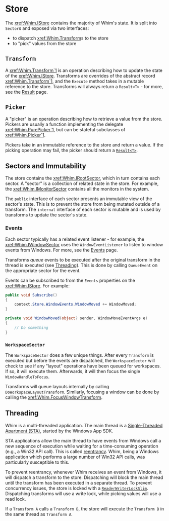 # Store

The <xref:Whim.IStore> contains the majority of Whim's state. It is split into `Sector`s and exposed via two interfaces:

- <xref href="Whim.IStore.Dispatch``1(Whim.Transform{``0})" /> to dispatch <xref:Whim.Transform>s to the store
- <xref href="Whim.IStore.Pick``1(Whim.Picker{``0})" /> to "pick" values from the store

## `Transform`

A <xref:Whim.Transform`1> is an operation describing how to update the state of the <xref:Whim.IStore>. Transforms are overrides of the abstract record <xref:Whim.Transform`1>, and the `Execute` method takes in a mutable reference to the store. Transforms will always return a `Result<T>` - for more, see the [Result](./result.md) page.

## `Picker`

A "picker" is an operation describing how to retrieve a value from the store. Pickers are usually a function implementing the delegate <xref:Whim.PurePicker`1>, but can be stateful subclasses of <xref:Whim.Picker`1>.

Pickers take in an immutable reference to the store and return a value. If the picking operation may fail, the picker should return a [`Result<T>`](./result.md).

## Sectors and Immutability

The store contains the <xref:Whim.IRootSector>, which in turn contains each sector. A "sector" is a collection of related state in the store. For example, the <xref:Whim.IMonitorSector> contains all the monitors in the system.

The `public` interface of each sector presents an immutable view of the sector's state. This is to prevent the store from being mutated outside of a transform. The `internal` interface of each sector is mutable and is used by transforms to update the sector's state.

### Events

Each sector typically has a related event listener - for example, the <xref:Whim.IWindowSector> uses the `WindowEventListener` to listen to window events from Windows. For more, see the [Events](./events.md) page.

Transforms _queue_ events to be executed after the original transform in the thread is executed (see [Threading](#threading)). This is done by calling `QueueEvent` on the appropriate sector for the event.

Events can be subscribed to from the `Events` properties on the <xref:Whim.IStore>. For example:

```csharp
public void Subscribe()
{
    context.Store.WindowEvents.WindowMoved += WindowMoved;
}

private void WindowMoved(object? sender, WindowMoveEventArgs e)
{
    // Do something
}
```

### `WorkspaceSector`

The `WorkspaceSector` does a few unique things. After every `Transform` is executed but before the events are dispatched, the `WorkspaceSector` will check to see if any "layout" operations have been queued for workspaces. If so, it will execute them. Afterwards, it will then focus the single `WindowHandleToFocus`.

Transforms will queue layouts internally by calling `DoWorkspaceLayoutTransform`. Similarly, focusing a window can be done by calling the <xref:Whim.FocusWindowTransform>.

## Threading

Whim is a multi-threaded application. The main thread is a [Single-Threaded Apartment (STA)](https://learn.microsoft.com/en-us/windows/win32/com/single-threaded-apartments), started by the Windows App SDK.

STA applications allow the main thread to have events from Windows call a new sequence of execution while waiting for a time-consuming operation (e.g., a Win32 API call). This is called [reentrancy](<https://en.wikipedia.org/wiki/Reentrancy_(computing)>). Whim, being a Windows application which performs a large number of Win32 API calls, was particularly susceptible to this.

To prevent reentrancy, whenever Whim receives an event from Windows, it will dispatch a transform to the store. Dispatching will block the main thread until the transform has been executed in a separate thread. To prevent concurrency issues, the store is locked with a [`ReaderWriterLockSlim`](https://learn.microsoft.com/en-us/dotnet/api/system.threading.readerwriterlockslim). Dispatching transforms will use a write lock, while picking values will use a read lock.

If a `Transform A` calls a `Transform B`, the store will execute the `Transform B` in the same thread as `Transform A`.
